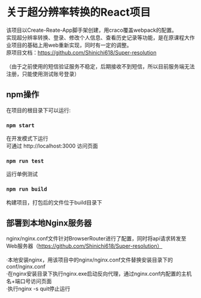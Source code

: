 # 关于超分辨率转换的React项目

该项目以Create-Reate-App脚手架创建，用craco覆盖webpack的配置。\
实现超分辨率转换、登录、修改个人信息、查看历史记录等功能，是在原课程大作业项目的基础上用web重新实现，同时有一定的调整。\
原项目文档：https://github.com/Shinichi618/Super-resolution \
\
（由于之前使用的短信验证服务不稳定，后期接收不到短信，所以目前服务端无法注册，只能使用测试账号登录）

## npm操作

在项目的根目录下可以运行:

### `npm start`

在开发模式下运行\
可通过 http://localhost:3000 访问页面

### `npm run test`

运行单例测试

### `npm run build`

构建项目，打包后的文件位于build目录下

## 部署到本地Nginx服务器

nginx/nginx.conf文件针对BrowserRouter进行了配置，同时将api请求转发至Web服务器（https://github.com/Shinichi618/Super-resolution） \
\
·本地安装nginx，用该项目中的nginx/nginx.conf文件替换安装目录下的conf/nginx.conf\
·在nginx安装目录下执行nginx.exe启动反向代理，通过nginx.conf内配置的主机名+端口号访问页面\
·执行nginx -s quit停止运行
